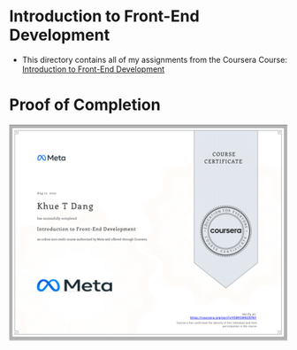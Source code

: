 # Introduction to Front-End Development

- This directory contains all of my assignments from the Coursera Course: [Introduction to Front-End Development](https://www.coursera.org/learn/introduction-to-front-end-development?specialization=meta-front-end-developer)

# Proof of Completion

<img src="./certificate.png" width=800>
